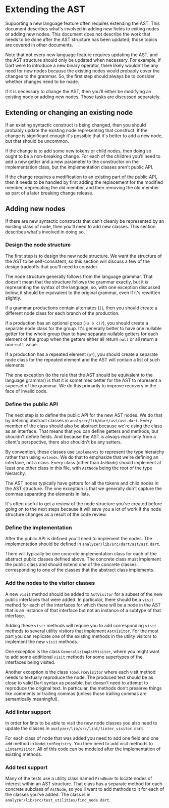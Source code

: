 # Extending the AST

Supporting a new language feature often requires extending the AST. This
document describes what's involved in adding new fields to exiting nodes or
adding new nodes. This document does not describe the work that needs to be done
after the AST structure has been updated; those topics are covered in other
documents.

Note that not every new language feature requires updating the AST, and the AST
structure should only be updated when necessary. For example, if Dart were to
introduce a new binary operator, there likely wouldn't be any need for new nodes
because the existing nodes would probably cover the changes to the grammar. So,
the first step should always be to consider whether changes need to be made.

If it is necessary to change the AST, then you'll either be modifying an
existing node or adding new nodes. Those tasks are discussed separately.

## Extending or changing an existing node

If an existing syntactic construct is being changed, then you should probably
update the existing node representing that construct. If the change is
significant enough it's possible that it's better to add a new node, but that
should be uncommon.

If the change is to add some new tokens or child nodes, then doing so ought to
be a non-breaking change. For each of the children you'll need to add a new
getter and a new parameter to the constructor on the implementation class, but
the implementation classes aren't public API.

If the change requires a modification to an existing part of the public API,
then it needs to be handled by first adding the replacement for the modified
member, deprecating the old member, and then removing the old member as part of
a later breaking change release.

## Adding new nodes

If there are new syntactic constructs that can't cleanly be represented by an
existing class of node, then you'll need to add new classes. This section
describes what's involved in doing so.

### Design the node structure

The first step is to design the new node structure. We want the structure of the
AST to be self-consistent, so this section will discuss a few of the design
tradeoffs that you'll need to consider.

The node structure generally follows from the language grammar. That doesn't
mean that the structure follows the grammar exactly, but it _is_ representing
the syntax of the language, so, with one exception discussed below, it should be
equivalent to the original grammar, even if it's rewritten slightly.

If a grammar productions contain alternates (`|`), then you should create a
different node class for each branch of the production.

If a production has an optional group (`(a b c)?`), you should create a separate
node class for the group. It's generally better to have one nullable getter for
the whole group than to have separate nullable getters for each element of the
group when the getters either all return `null` or all return a non-`null`
value. 

If a production has a repeated element (`a*`), you should create a separate node
class for the repeated element and the AST will contain a list of such elements.

The one exception (to the rule that the AST should be equivalent to the language
grammar) is that it is sometimes better for the AST to represent a superset of
the grammar. We do this primarily to improve recovery in the face of invalid
code.

### Define the public API

The next step is to define the public API for the new AST nodes. We do that by
defining abstract classes in `analyzer/lib/dart/ast/ast.dart`. Every member of
the class should also be abstract because we're using the class as an interface.
That means that you can define getters and methods, but shouldn't define fields.
And because the AST is always read-only from a client's perspective, there also
shouldn't be any setters.

By convention, these classes use `implements` to represent the type hierarchy
rather than using `extends`. We do that to emphasize that we're defining an
interface, not a class. Every class (other than `AstNode`) should implement at
least one other class in this file, with `AstNode` being the root of the type
hierarchy.

The AST nodes typically have getters for all the tokens and child nodes in the
AST structure. The one exception is that we generally don't capture the commas
separating the elements in lists.

It's often useful to get a review of the node structure you've created before
going on to the next steps because it will save you a lot of work if the node
structure changes as a result of the code review.

### Define the implementation

After the public API is defined you'll need to implement the nodes. The
implementation should be defined in `analyzer/lib/src/dart/ast/ast.dart`.

There will typically be one concrete implementation class for each of the
abstract public classes defined above. The concrete class must implement the
public class and should extend one of the concrete classes corresponding to one
of the classes that the abstract class implements.

### Add the nodes to the visitor classes

A new `visit` method should be added to `AstVisitor` for a subset of the new
public interfaces that were added. In particular, there should be a `visit`
method for each of the interfaces for which there will be a node in the AST that
is an instance of that interface but not an instance of a subtype of that
interface.

Adding these `visit` methods will require you to add corresponding `visit`
methods to several utility visitors that implement `AstVisitor`. For the most
part you can replicate one of the existing methods in the utility visitors to
implement the new `visit` methods.

One exception is the class `GeneralizingAstVisitor`, where you might want to add
some additional `visit` methods for some supertypes of the interfaces being
visited.

Another exception is the class `ToSourceVisitor` where each visit method needs
to textually reproduce the node. The produced text should be as close to valid
Dart syntax as possible, but doesn't need to attempt to reproduce the original
text. In particular, the methods don't preserve things like comments or trailing
commas (unless those trailing commas are semantically meaningful).

### Add linter support

In order for lints to be able to visit the new node classes you also need to
update the classes in `analyzer/lib/src/lint/linter_visitor.dart`.

For each class of node that was added you need to add one field and one `add`
method in `NodeLintRegistry`. You then need to add visit methods to
`LinterVisitor`. All of this code can be modeled after the implementation of
existing methods.

### Add test support

Many of the tests use a utility class named `FindNode` to locate nodes of
interest within an AST structure. That class has a separate method for each
concrete subclass of `AstNode`, so you'll want to add methods to it for each of
the classes you've added. The class is in
`analyzer/lib/src/test_utilities/find_node.dart`.
